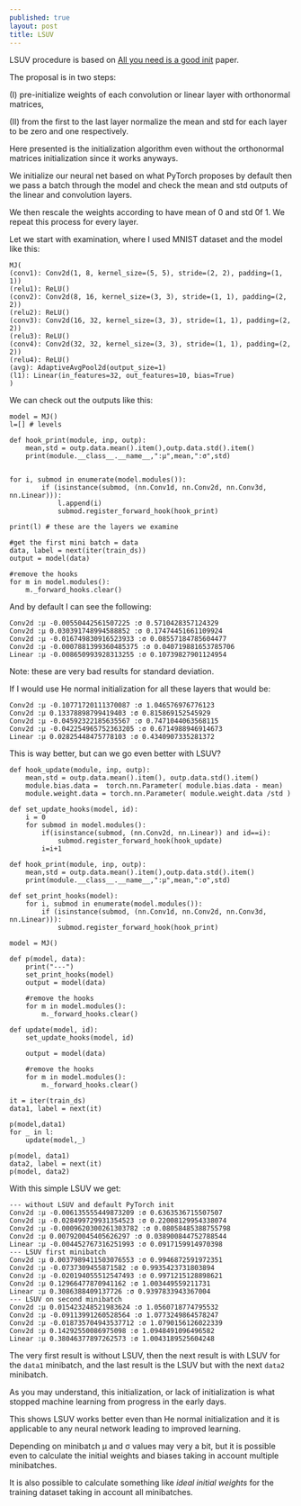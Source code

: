 ```yaml
---
published: true
layout: post
title: LSUV
---
```


LSUV procedure is based on [All you need is a good init](https://arxiv.org/abs/1511.06422) paper.

The proposal is in two steps:

(I) pre-initialize weights of each convolution or linear layer with orthonormal matrices, 

(II) from the first to the last layer normalize the mean and std for each layer to be zero and one respectively.

Here presented is the initialization algorithm even without the orthonormal matrices initialization since it works anyways.

We initialize our neural net based on what PyTorch proposes by default then we pass a batch through the model and check the mean and std outputs of the linear and convolution layers. 

We then rescale the weights according to have mean of 0 and std 0f 1. We repeat this process for every layer.

Let we start with examination, where I used MNIST dataset and the model like this:

    MJ(
    (conv1): Conv2d(1, 8, kernel_size=(5, 5), stride=(2, 2), padding=(1, 1))
    (relu1): ReLU()
    (conv2): Conv2d(8, 16, kernel_size=(3, 3), stride=(1, 1), padding=(2, 2))
    (relu2): ReLU()
    (conv3): Conv2d(16, 32, kernel_size=(3, 3), stride=(1, 1), padding=(2, 2))
    (relu3): ReLU()
    (conv4): Conv2d(32, 32, kernel_size=(3, 3), stride=(1, 1), padding=(2, 2))
    (relu4): ReLU()
    (avg): AdaptiveAvgPool2d(output_size=1)
    (l1): Linear(in_features=32, out_features=10, bias=True)
    )

We can check out the outputs like this:

    model = MJ()
    l=[] # levels

    def hook_print(module, inp, outp):        
        mean,std = outp.data.mean().item(),outp.data.std().item()
        print(module.__class__.__name__,":µ",mean,":σ",std)

        
    for i, submod in enumerate(model.modules()):
            if (isinstance(submod, (nn.Conv1d, nn.Conv2d, nn.Conv3d, nn.Linear))):
                l.append(i)            
                submod.register_forward_hook(hook_print)
        
    print(l) # these are the layers we examine

    #get the first mini batch = data
    data, label = next(iter(train_ds))
    output = model(data)

    #remove the hooks
    for m in model.modules():
        m._forward_hooks.clear()

And by default I can see the following:
    
    Conv2d :µ -0.00550442561507225 :σ 0.5710428357124329
    Conv2d :µ 0.030391748994588852 :σ 0.17474451661109924
    Conv2d :µ -0.016749830916523933 :σ 0.08557184785604477
    Conv2d :µ -0.0007881399360485375 :σ 0.040719881653785706
    Linear :µ -0.008650993928313255 :σ 0.10739827901124954

Note: these are very bad results for standard deviation.

If I would use He normal initialization for all these layers that would be:

    Conv2d :µ -0.10771720111370087 :σ 1.046576976776123
    Conv2d :µ 0.13378898799419403 :σ 0.815869152545929
    Conv2d :µ -0.04592322185635567 :σ 0.7471044063568115
    Conv2d :µ -0.042254965752363205 :σ 0.6714988946914673
    Linear :µ 0.02825448475778103 :σ 0.4340907335281372

This is way better, but can we go even better with LSUV?

    def hook_update(module, inp, outp):        
        mean,std = outp.data.mean().item(), outp.data.std().item()    
        module.bias.data =  torch.nn.Parameter( module.bias.data - mean)
        module.weight.data = torch.nn.Parameter( module.weight.data /std )
        
    def set_update_hooks(model, id):        
        i = 0
        for submod in model.modules():
            if(isinstance(submod, (nn.Conv2d, nn.Linear)) and id==i):            
                submod.register_forward_hook(hook_update) 
            i=i+1    

    def hook_print(module, inp, outp):        
        mean,std = outp.data.mean().item(),outp.data.std().item()
        print(module.__class__.__name__,":µ",mean,":σ",std)
        
    def set_print_hooks(model):
        for i, submod in enumerate(model.modules()):    
            if (isinstance(submod, (nn.Conv1d, nn.Conv2d, nn.Conv3d, nn.Linear))):
                submod.register_forward_hook(hook_print)
        
    model = MJ()
        
    def p(model, data):
        print("---")
        set_print_hooks(model)
        output = model(data)

        #remove the hooks
        for m in model.modules():
            m._forward_hooks.clear()  
        
    def update(model, id):    
        set_update_hooks(model, id)
        
        output = model(data)

        #remove the hooks
        for m in model.modules():
            m._forward_hooks.clear()            

    it = iter(train_ds)
    data1, label = next(it)        

    p(model,data1)
    for _ in l:
        update(model,_)

    p(model, data1) 
    data2, label = next(it)
    p(model, data2) 

With this simple LSUV we get:

    --- without LSUV and default PyTorch init
    Conv2d :µ -0.006135555449873209 :σ 0.6363536715507507
    Conv2d :µ -0.028499729931354523 :σ 0.22008129954338074
    Conv2d :µ -0.0009620300261303782 :σ 0.08058485388755798
    Conv2d :µ 0.007920045405626297 :σ 0.038900844752788544
    Linear :µ -0.004452767316251993 :σ 0.0917159914970398
    --- LSUV first minibatch
    Conv2d :µ 0.0037989411503076553 :σ 0.9946872591972351
    Conv2d :µ -0.0737309455871582 :σ 0.9935423731803894
    Conv2d :µ -0.020194055512547493 :σ 0.9971215128898621
    Conv2d :µ 0.12966477870941162 :σ 1.003449559211731
    Linear :µ 0.3086388409137726 :σ 0.9397833943367004
    --- LSUV on second minibatch
    Conv2d :µ 0.015423248521983624 :σ 1.0560718774795532
    Conv2d :µ -0.09113991260528564 :σ 1.0773249864578247
    Conv2d :µ -0.018735704943537712 :σ 1.0790156126022339
    Conv2d :µ 0.14292550086975098 :σ 1.0948491096496582
    Linear :µ 0.38046377897262573 :σ 1.0043189525604248


The very first result is without LSUV, then the next result is with LSUV for the `data1` minibatch, and the last result is the LSUV but with the next `data2` minibatch.

As you may understand, this initialization, or lack of initialization is what stopped machine learning from progress in the early days.

This shows LSUV works better even than He normal initialization and it is applicable to any neural network leading to improved learning.

Depending on minibatch µ and σ values may very a bit, but it is possible even to calculate the initial weights and biases taking in account multiple minibatches.

It is also possible to calculate something like *ideal initial weights* for the training dataset taking in account all minibatches.



